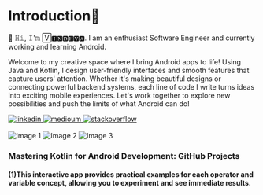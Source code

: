 <h1>Introduction👋</h1>

🚀 𝙷𝚒, 𝙸'𝚖 🅅🅸🅽🅳🅷🆈🅰. I am an enthusiast Software Engineer and currently working and learning Android.

Welcome to my creative space where I bring Android apps to life! Using Java and Kotlin, I design user-friendly interfaces and smooth features that capture users' attention. Whether it's making beautiful designs or connecting powerful backend systems, each line of code I write turns ideas into exciting mobile experiences. Let's work together to explore new possibilities and push the limits of what Android can do!



<div class="image-container">
    <a href="https://www.linkedin.com/in/vindhya-sharma-0a8a12b4/" target="_blank">
        <img src="https://camo.githubusercontent.com/d94940866c98cb4fca5783c4e8ac95776d2f52df6bbf3d5ab9e30d76836f30ae/68747470733a2f2f696d672e736869656c64732e696f2f62616467652f4c696e6b6564496e2d2532333030373742352e7376673f6c6f676f3d6c696e6b6564696e266c6f676f436f6c6f723d7768697465" alt="linkedin">
    </a>
    <a href="https://www.quora.com/profile/Vindhya-Sharma" target="_blank">
        <img src="https://camo.githubusercontent.com/1ffa337ac42b00eed7c4a0bc64348b84ceb17dafb0baa989e868bf752baa4f74/68747470733a2f2f696d672e736869656c64732e696f2f62616467652f4d656469756d2d3132313030453f6c6f676f3d6d656469756d266c6f676f436f6c6f723d7768697465" alt="medioum">
    </a>
    <a href="https://stackoverflow.com/users/8643955/vindhya-sharma" target="_blank">
        <img src="https://camo.githubusercontent.com/3922cfa36bd92ee7138e308a8b478c51bdc58907dcf7cec72f9c4276927122b5/68747470733a2f2f696d672e736869656c64732e696f2f62616467652f2d537461636b6f766572666c6f772d4645374131363f6c6f676f3d737461636b2d6f766572666c6f77266c6f676f436f6c6f723d7768697465" alt="stackoverflow">
    </a>
</div><br>

 <div class="image-container">
        <img src="https://camo.githubusercontent.com/17a83a0260862328b44a2b485b1ff2540efb03ecb3b4e6587eb7fdfbfe7fb01f/68747470733a2f2f7777772e766563746f726c6f676f2e7a6f6e652f6c6f676f732f616e64726f69642f616e64726f69642d617232312e737667" alt="Image 1">
        <img src="https://camo.githubusercontent.com/06b4e5bff59158170c7de80649579da23a0fdf97fb477775f829f012cd05ef22/68747470733a2f2f7777772e766563746f726c6f676f2e7a6f6e652f6c6f676f732f6a6176612f6a6176612d617232312e737667" alt="Image 2">
        <img src="https://camo.githubusercontent.com/12f639a263745c8d1c42cd6a997d18d59449f22de7c53148c1ada2af1bcd5c5d/68747470733a2f2f7777772e766563746f726c6f676f2e7a6f6e652f6c6f676f732f6b6f746c696e6c616e672f6b6f746c696e6c616e672d617232312e737667" alt="Image 3">
    </div>

### Mastering Kotlin for Android Development: GitHub Projects
#### (1)This interactive app provides practical examples for each operator and variable concept, allowing you to experiment and see immediate results.
